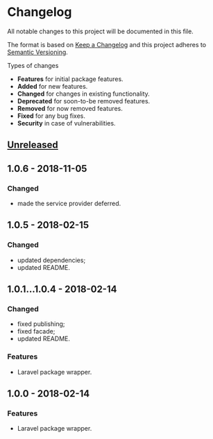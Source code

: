 # Changelog
All notable changes to this project will be documented in this file.

The format is based on [Keep a Changelog](http://keepachangelog.com/en/1.0.0/)
and this project adheres to [Semantic Versioning](http://semver.org/spec/v2.0.0.html).

Types of changes

* **Features** for initial package features.
* **Added** for new features.
* **Changed** for changes in existing functionality.
* **Deprecated** for soon-to-be removed features.
* **Removed** for now removed features.
* **Fixed** for any bug fixes.
* **Security** in case of vulnerabilities.

## [Unreleased]

## 1.0.6 - 2018-11-05

### Changed
* made the service provider deferred.

## 1.0.5 - 2018-02-15

### Changed
* updated dependencies;
* updated README.

## 1.0.1...1.0.4 - 2018-02-14

### Changed
* fixed publishing;
* fixed facade;
* updated README.

### Features
* Laravel package wrapper.

## 1.0.0 - 2018-02-14

### Features
* Laravel package wrapper.

[Unreleased]: https://github.com/GinoPane/composer-package-template/compare/v1.0.6...HEAD
